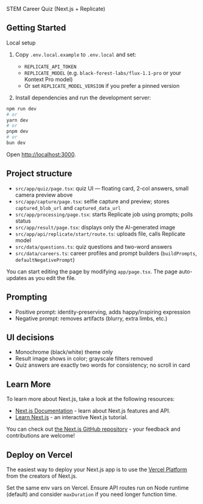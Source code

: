 STEM Career Quiz (Next.js + Replicate)

## Getting Started

Local setup

1) Copy `.env.local.example` to `.env.local` and set:
   - `REPLICATE_API_TOKEN`
   - `REPLICATE_MODEL` (e.g. `black-forest-labs/flux-1.1-pro` or your Kontext Pro model)
   - Or set `REPLICATE_MODEL_VERSION` if you prefer a pinned version

2) Install dependencies and run the development server:

```bash
npm run dev
# or
yarn dev
# or
pnpm dev
# or
bun dev
```

Open [http://localhost:3000](http://localhost:3000).

## Project structure
- `src/app/quiz/page.tsx`: quiz UI — floating card, 2-col answers, small camera preview above
- `src/app/capture/page.tsx`: selfie capture and preview; stores `captured_blob_url` and `captured_data_url`
- `src/app/processing/page.tsx`: starts Replicate job using prompts; polls status
- `src/app/result/page.tsx`: displays only the AI-generated image
- `src/app/api/replicate/start/route.ts`: uploads file, calls Replicate model
- `src/data/questions.ts`: quiz questions and two-word answers
- `src/data/careers.ts`: career profiles and prompt builders (`buildPrompts`, `defaultNegativePrompt`)

You can start editing the page by modifying `app/page.tsx`. The page auto-updates as you edit the file.

## Prompting
- Positive prompt: identity-preserving, adds happy/inspiring expression
- Negative prompt: removes artifacts (blurry, extra limbs, etc.)

## UI decisions
- Monochrome (black/white) theme only
- Result image shows in color; grayscale filters removed
- Quiz answers are exactly two words for consistency; no scroll in card

## Learn More

To learn more about Next.js, take a look at the following resources:

- [Next.js Documentation](https://nextjs.org/docs) - learn about Next.js features and API.
- [Learn Next.js](https://nextjs.org/learn) - an interactive Next.js tutorial.

You can check out [the Next.js GitHub repository](https://github.com/vercel/next.js) - your feedback and contributions are welcome!

## Deploy on Vercel

The easiest way to deploy your Next.js app is to use the [Vercel Platform](https://vercel.com/new?utm_medium=default-template&filter=next.js&utm_source=create-next-app&utm_campaign=create-next-app-readme) from the creators of Next.js.

Set the same env vars on Vercel. Ensure API routes run on Node runtime (default) and consider `maxDuration` if you need longer function time.
